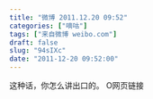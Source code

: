 ```yaml
---
title: "微博 2011.12.20 09:52"
categories: ["嘀咕"]
tags: ["来自微博 weibo.com"]
draft: false
slug: "94sIXc"
date: "2011-12-20 09:52:00"
---
```


<p>这种话，你怎么讲出口的。 O网页链接 ​​​​</p>

